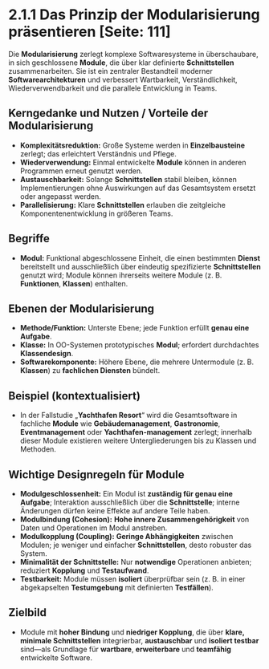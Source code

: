 # 2.1.1 Das Prinzip der Modularisierung präsentieren [Seite: 111]

Die **Modularisierung** zerlegt komplexe Softwaresysteme in überschaubare, in sich geschlossene **Module**, die über klar definierte **Schnittstellen** zusammenarbeiten. Sie ist ein zentraler Bestandteil moderner **Softwarearchitekturen** und verbessert Wartbarkeit, Verständlichkeit, Wiederverwendbarkeit und die parallele Entwicklung in Teams. 

## Kerngedanke und Nutzen / Vorteile der Modularisierung 

* **Komplexitätsreduktion:** Große Systeme werden in **Einzelbausteine** zerlegt; das erleichtert Verständnis und Pflege.
* **Wiederverwendung:** Einmal entwickelte **Module** können in anderen Programmen erneut genutzt werden.
* **Austauschbarkeit:** Solange **Schnittstellen** stabil bleiben, können Implementierungen ohne Auswirkungen auf das Gesamtsystem ersetzt oder angepasst werden.
* **Parallelisierung:** Klare **Schnittstellen** erlauben die zeitgleiche Komponentenentwicklung in größeren Teams. 

## Begriffe

* **Modul:** Funktional abgeschlossene Einheit, die einen bestimmten **Dienst** bereitstellt und ausschließlich über eindeutig spezifizierte **Schnittstellen** genutzt wird; Module können ihrerseits weitere Module (z. B. **Funktionen**, **Klassen**) enthalten. 

## Ebenen der Modularisierung

* **Methode/Funktion:** Unterste Ebene; jede Funktion erfüllt **genau eine Aufgabe**.
* **Klasse:** In OO-Systemen prototypisches **Modul**; erfordert durchdachtes **Klassendesign**.
* **Softwarekomponente:** Höhere Ebene, die mehrere Untermodule (z. B. **Klassen**) zu **fachlichen Diensten** bündelt. 

## Beispiel (kontextualisiert)

* In der Fallstudie „**Yachthafen Resort**“ wird die Gesamtsoftware in fachliche **Module** wie **Gebäudemanagement**, **Gastronomie**, **Eventmanagement** oder **Yachthafen-management** zerlegt; innerhalb dieser Module existieren weitere Untergliederungen bis zu Klassen und Methoden. 

## Wichtige Designregeln für Module

* **Modulgeschlossenheit:** Ein Modul ist **zuständig für genau eine Aufgabe**; Interaktion ausschließlich über die **Schnittstelle**; interne Änderungen dürfen keine Effekte auf andere Teile haben.
* **Modulbindung (Cohesion):** **Hohe innere Zusammengehörigkeit** von Daten und Operationen im Modul anstreben.
* **Modulkopplung (Coupling):** **Geringe Abhängigkeiten** zwischen Modulen; je weniger und einfacher **Schnittstellen**, desto robuster das System.
* **Minimalität der Schnittstelle:** Nur **notwendige** Operationen anbieten; reduziert **Kopplung** und **Testaufwand**.
* **Testbarkeit:** Module müssen **isoliert** überprüfbar sein (z. B. in einer abgekapselten **Testumgebung** mit definierten **Testfällen**). 

## Zielbild

* Module mit **hoher Bindung** und **niedriger Kopplung**, die über **klare, minimale Schnittstellen** integrierbar, **austauschbar** und **isoliert testbar** sind—als Grundlage für **wartbare**, **erweiterbare** und **teamfähig** entwickelte Software. 
